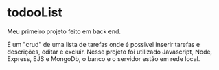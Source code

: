 # todooList

Meu primeiro projeto feito em back end.

É um "crud" de uma lista de tarefas onde é possivel inserir tarefas e descrições, editar e excluir.
Nesse projeto foi utilizado Javascript, Node, Express, EJS e MongoDb, o banco e o servidor estão em rede local.


